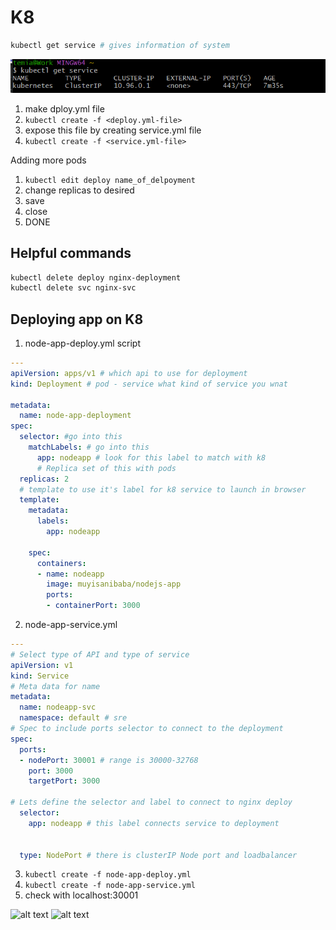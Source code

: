 # K8

```bash
kubectl get service # gives information of system
```
![alt text](../images/servicek8.png)
1. make dploy.yml file
2. `kubectl create -f <deploy.yml-file>`
3. expose this file by creating service.yml file
4. `kubectl create -f <service.yml-file>`

Adding more pods
1. `kubectl edit deploy name_of_delpoyment`
2. change replicas to desired 
3. save
4. close
5. DONE

## Helpful commands
```bash
kubectl delete deploy nginx-deployment
kubectl delete svc nginx-svc
```

## Deploying app on K8

1. node-app-deploy.yml script
```yml
---
apiVersion: apps/v1 # which api to use for deployment
kind: Deployment # pod - service what kind of service you wnat

metadata:
  name: node-app-deployment
spec:
  selector: #go into this
    matchLabels: # go into this
      app: nodeapp # look for this label to match with k8
      # Replica set of this with pods
  replicas: 2
  # template to use it's label for k8 service to launch in browser
  template:
    metadata: 
      labels:
        app: nodeapp
    
    spec:
      containers:
      - name: nodeapp
        image: muyisanibaba/nodejs-app
        ports:
        - containerPort: 3000
```
2. node-app-service.yml
```yml
---
# Select type of API and type of service
apiVersion: v1
kind: Service
# Meta data for name
metadata:
  name: nodeapp-svc
  namespace: default # sre
# Spec to include ports selector to connect to the deployment
spec:
  ports:
  - nodePort: 30001 # range is 30000-32768
    port: 3000
    targetPort: 3000

# Lets define the selector and label to connect to nginx deploy
  selector:
    app: nodeapp # this label connects service to deployment
  

  type: NodePort # there is clusterIP Node port and loadbalancer
```
3. `kubectl create -f node-app-deploy.yml`
4. `kubectl create -f node-app-service.yml`
5. check with localhost:30001


![alt text](image.png)
![alt text](image-1.png)